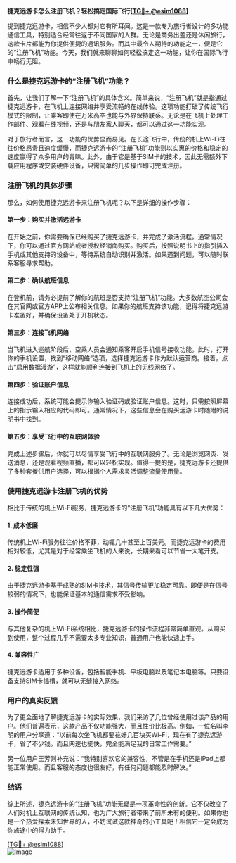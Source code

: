 **捷克远游卡怎么注册飞机？轻松搞定国际飞行[[TG💪+ @esim1088](https://t.me/s/esim1088)]**

提到捷克远游卡，相信不少人都对它有所耳闻。这是一款专为旅行者设计的多功能通信工具，特别适合经常往返于不同国家的人群。无论是商务出差还是休闲旅行，这款卡片都能为你提供便捷的通讯服务。而其中最令人期待的功能之一，便是它的“注册飞机”功能。今天，我们就来聊聊如何轻松搞定这一功能，让你在国际飞行中畅行无阻。

### 什么是捷克远游卡的“注册飞机”功能？

首先，让我们了解一下“注册飞机”的具体含义。简单来说，“注册飞机”就是指通过捷克远游卡，在飞机上连接网络并享受流畅的在线体验。这项功能打破了传统飞行模式的限制，让乘客即使在万米高空也能与外界保持联系。无论是在飞机上处理工作邮件、观看在线视频，还是与朋友家人聊天，都可以通过这一功能实现。

对于旅行者而言，这一功能的优势显而易见。在长途飞行中，传统的机上Wi-Fi往往价格昂贵且速度缓慢，而捷克远游卡的“注册飞机”功能则以实惠的价格和稳定的速度赢得了众多用户的青睐。此外，由于它是基于SIM卡的技术，因此无需额外下载应用程序或安装硬件设备，只需简单的几步操作即可完成注册。

### 注册飞机的具体步骤

那么，如何使用捷克远游卡来注册飞机呢？以下是详细的操作步骤：

#### 第一步：购买并激活远游卡

在开始之前，你需要确保已经购买了捷克远游卡，并完成了激活流程。通常情况下，你可以通过官方网站或者授权经销商购买。购买后，按照说明书上的指引插入手机或其他支持的设备中，等待系统自动识别并激活。如果遇到问题，可以随时联系客服寻求帮助。

#### 第二步：确认航班信息

在登机前，请务必提前了解你的航班是否支持“注册飞机”功能。大多数航空公司会在其官网或官方APP上公布相关信息。如果你的航班支持该功能，记得将捷克远游卡准备好，并确保设备处于开机状态。

#### 第三步：连接飞机网络

当飞机进入巡航阶段后，空乘人员会通知乘客开启手机信号接收功能。此时，打开你的手机设置，找到“移动网络”选项，选择捷克远游卡作为默认运营商。接着，点击“启用数据漫游”，这样就能顺利连接到飞机上的无线网络了。

#### 第四步：验证账户信息

连接成功后，系统可能会提示你输入验证码或验证账户信息。这时，只需按照屏幕上的指示输入相应的代码即可。通常情况下，这些信息会在购买远游卡时随附的说明书中找到。

#### 第五步：享受飞行中的互联网体验

完成上述步骤后，你就可以尽情享受飞行中的互联网服务了。无论是浏览网页、发送消息，还是观看视频直播，都可以轻松实现。值得一提的是，捷克远游卡还提供了多种套餐供用户选择，可以根据个人需求灵活调整流量使用量。

### 使用捷克远游卡注册飞机的优势

相比于传统的机上Wi-Fi服务，捷克远游卡的“注册飞机”功能具有以下几大优势：

#### 1. 成本低廉

传统机上Wi-Fi服务往往价格不菲，动辄几十甚至上百美元。而捷克远游卡的费用相对较低，尤其是对于经常乘坐飞机的人来说，长期来看可以节省一大笔开支。

#### 2. 稳定性强

由于捷克远游卡基于成熟的SIM卡技术，其信号传输更加稳定可靠。即便是在信号较弱的情况下，也能保证基本的通信需求不受影响。

#### 3. 操作简便

与其他复杂的机上Wi-Fi系统相比，捷克远游卡的操作流程非常简单直观。从购买到使用，整个过程几乎不需要太多专业知识，普通用户也能快速上手。

#### 4. 兼容性广

捷克远游卡适用于多种设备，包括智能手机、平板电脑以及笔记本电脑等。只要设备支持SIM卡插槽，就可以无缝接入网络。

### 用户的真实反馈

为了更全面地了解捷克远游卡的实际效果，我们采访了几位曾经使用过该产品的用户。他们普遍表示，这款产品不仅功能强大，而且性价比极高。例如，一位名叫李明的用户分享道：“以前每次坐飞机都要花好几百块买Wi-Fi，现在有了捷克远游卡，省了不少钱。而且网速也挺快，完全能满足我的日常工作需要。”

另一位用户王芳则补充说：“我特别喜欢它的兼容性，不管是在手机还是iPad上都能正常使用。而且客服的态度也很友好，有任何问题都能及时解决。”

### 结语

综上所述，捷克远游卡的“注册飞机”功能无疑是一项革命性的创新。它不仅改变了人们对机上互联网的传统认知，也为广大旅行者带来了前所未有的便利。如果你也是一个热爱探索未知世界的人，不妨试试这款神奇的小工具吧！相信它一定会成为你旅途中的得力助手。

[[TG💪+ @esim1088](https://t.me/s/esim1088)]  
![Image](https://i.postimg.cc/4NQfJmqS/Snipaste-2025-05-13-00-14-12.png)